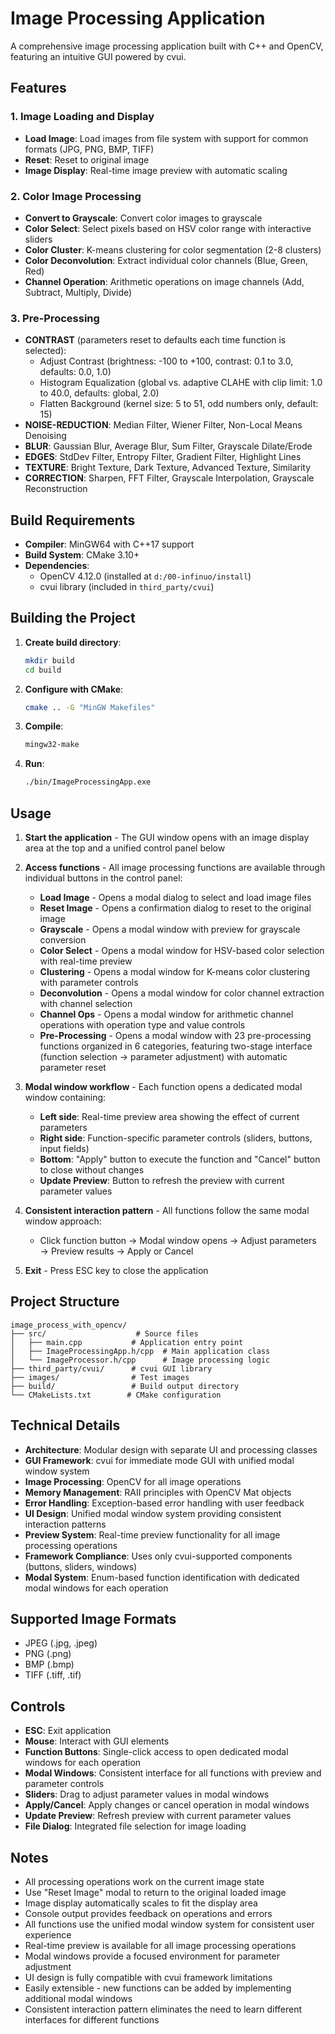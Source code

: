 # Image Processing Application

A comprehensive image processing application built with C++ and OpenCV, featuring an intuitive GUI powered by cvui.

## Features

### 1. Image Loading and Display
- **Load Image**: Load images from file system with support for common formats (JPG, PNG, BMP, TIFF)
- **Reset**: Reset to original image
- **Image Display**: Real-time image preview with automatic scaling

### 2. Color Image Processing
- **Convert to Grayscale**: Convert color images to grayscale
- **Color Select**: Select pixels based on HSV color range with interactive sliders
- **Color Cluster**: K-means clustering for color segmentation (2-8 clusters)
- **Color Deconvolution**: Extract individual color channels (Blue, Green, Red)
- **Channel Operation**: Arithmetic operations on image channels (Add, Subtract, Multiply, Divide)

### 3. Pre-Processing
- **CONTRAST** (parameters reset to defaults each time function is selected):
  - Adjust Contrast (brightness: -100 to +100, contrast: 0.1 to 3.0, defaults: 0.0, 1.0)
  - Histogram Equalization (global vs. adaptive CLAHE with clip limit: 1.0 to 40.0, defaults: global, 2.0)
  - Flatten Background (kernel size: 5 to 51, odd numbers only, default: 15)
- **NOISE-REDUCTION**: Median Filter, Wiener Filter, Non-Local Means Denoising
- **BLUR**: Gaussian Blur, Average Blur, Sum Filter, Grayscale Dilate/Erode
- **EDGES**: StdDev Filter, Entropy Filter, Gradient Filter, Highlight Lines
- **TEXTURE**: Bright Texture, Dark Texture, Advanced Texture, Similarity
- **CORRECTION**: Sharpen, FFT Filter, Grayscale Interpolation, Grayscale Reconstruction

## Build Requirements

- **Compiler**: MinGW64 with C++17 support
- **Build System**: CMake 3.10+
- **Dependencies**: 
  - OpenCV 4.12.0 (installed at `d:/00-infinuo/install`)
  - cvui library (included in `third_party/cvui`)

## Building the Project

1. **Create build directory**:
   ```bash
   mkdir build
   cd build
   ```

2. **Configure with CMake**:
   ```bash
   cmake .. -G "MinGW Makefiles"
   ```

3. **Compile**:
   ```bash
   mingw32-make
   ```

4. **Run**:
   ```bash
   ./bin/ImageProcessingApp.exe
   ```

## Usage

1. **Start the application** - The GUI window opens with an image display area at the top and a unified control panel below
2. **Access functions** - All image processing functions are available through individual buttons in the control panel:
   - **Load Image** - Opens a modal dialog to select and load image files
   - **Reset Image** - Opens a confirmation dialog to reset to the original image
   - **Grayscale** - Opens a modal window with preview for grayscale conversion
   - **Color Select** - Opens a modal window for HSV-based color selection with real-time preview
   - **Clustering** - Opens a modal window for K-means color clustering with parameter controls
   - **Deconvolution** - Opens a modal window for color channel extraction with channel selection
   - **Channel Ops** - Opens a modal window for arithmetic channel operations with operation type and value controls
   - **Pre-Processing** - Opens a modal window with 23 pre-processing functions organized in 6 categories, featuring two-stage interface (function selection → parameter adjustment) with automatic parameter reset

3. **Modal window workflow** - Each function opens a dedicated modal window containing:
   - **Left side**: Real-time preview area showing the effect of current parameters
   - **Right side**: Function-specific parameter controls (sliders, buttons, input fields)
   - **Bottom**: "Apply" button to execute the function and "Cancel" button to close without changes
   - **Update Preview**: Button to refresh the preview with current parameter values

4. **Consistent interaction pattern** - All functions follow the same modal window approach:
   - Click function button → Modal window opens → Adjust parameters → Preview results → Apply or Cancel

5. **Exit** - Press ESC key to close the application

## Project Structure

```
image_process_with_opencv/
├── src/                    # Source files
│   ├── main.cpp           # Application entry point
│   ├── ImageProcessingApp.h/cpp  # Main application class
│   └── ImageProcessor.h/cpp      # Image processing logic
├── third_party/cvui/      # cvui GUI library
├── images/                # Test images
├── build/                 # Build output directory
└── CMakeLists.txt        # CMake configuration
```

## Technical Details

- **Architecture**: Modular design with separate UI and processing classes
- **GUI Framework**: cvui for immediate mode GUI with unified modal window system
- **Image Processing**: OpenCV for all image operations
- **Memory Management**: RAII principles with OpenCV Mat objects
- **Error Handling**: Exception-based error handling with user feedback
- **UI Design**: Unified modal window system providing consistent interaction patterns
- **Preview System**: Real-time preview functionality for all image processing operations
- **Framework Compliance**: Uses only cvui-supported components (buttons, sliders, windows)
- **Modal System**: Enum-based function identification with dedicated modal windows for each operation

## Supported Image Formats

- JPEG (.jpg, .jpeg)
- PNG (.png)
- BMP (.bmp)
- TIFF (.tiff, .tif)

## Controls

- **ESC**: Exit application
- **Mouse**: Interact with GUI elements
- **Function Buttons**: Single-click access to open dedicated modal windows for each operation
- **Modal Windows**: Consistent interface for all functions with preview and parameter controls
- **Sliders**: Drag to adjust parameter values in modal windows
- **Apply/Cancel**: Apply changes or cancel operation in modal windows
- **Update Preview**: Refresh preview with current parameter values
- **File Dialog**: Integrated file selection for image loading

## Notes

- All processing operations work on the current image state
- Use "Reset Image" modal to return to the original loaded image
- Image display automatically scales to fit the display area
- Console output provides feedback on operations and errors
- All functions use the unified modal window system for consistent user experience
- Real-time preview is available for all image processing operations
- Modal windows provide a focused environment for parameter adjustment
- UI design is fully compatible with cvui framework limitations
- Easily extensible - new functions can be added by implementing additional modal windows
- Consistent interaction pattern eliminates the need to learn different interfaces for different functions

